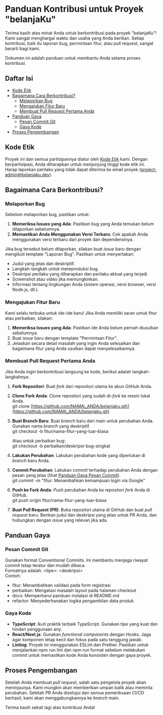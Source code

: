 # **Panduan Kontribusi untuk Proyek "belanjaKu"**

Terima kasih atas minat Anda untuk berkontribusi pada proyek "belanjaKu"\! Kami sangat menghargai waktu dan usaha yang Anda berikan. Setiap kontribusi, baik itu laporan bug, permintaan fitur, atau pull request, sangat berarti bagi kami.

Dokumen ini adalah panduan untuk membantu Anda selama proses kontribusi.

## **Daftar Isi**

* [Kode Etik](https://www.google.com/search?q=%23kode-etik)  
* [Bagaimana Cara Berkontribusi?](https://www.google.com/search?q=%23bagaimana-cara-berkontribusi)  
  * [Melaporkan Bug](https://www.google.com/search?q=%23melaporkan-bug)  
  * [Mengajukan Fitur Baru](https://www.google.com/search?q=%23mengajukan-fitur-baru)  
  * [Membuat Pull Request Pertama Anda](https://www.google.com/search?q=%23membuat-pull-request-pertama-anda)  
* [Panduan Gaya](https://www.google.com/search?q=%23panduan-gaya)  
  * [Pesan Commit Git](https://www.google.com/search?q=%23pesan-commit-git)  
  * [Gaya Kode](https://www.google.com/search?q=%23gaya-kode)  
* [Proses Pengembangan](https://www.google.com/search?q=%23proses-pengembangan)

## **Kode Etik**

Proyek ini dan semua partisipannya diatur oleh [Kode Etik](https://www.google.com/search?q=CODE_OF_CONDUCT.md) kami. Dengan berpartisipasi, Anda diharapkan untuk menjunjung tinggi kode etik ini. Harap laporkan perilaku yang tidak dapat diterima ke email proyek (project-admin@belanjaku.dev).

## **Bagaimana Cara Berkontribusi?**

### **Melaporkan Bug**

Sebelum melaporkan bug, pastikan untuk:

1. **Memeriksa Issues yang Ada**: Pastikan bug yang Anda temukan belum dilaporkan sebelumnya.  
2. **Memastikan Anda Menggunakan Versi Terbaru**: Cek apakah Anda menggunakan versi terbaru dari proyek dan dependensinya.

Jika bug tersebut belum dilaporkan, silakan buat *issue* baru dengan mengikuti template "Laporan Bug". Pastikan untuk menyertakan:

* Judul yang jelas dan deskriptif.  
* Langkah-langkah untuk mereproduksi bug.  
* Deskripsi perilaku yang diharapkan dan perilaku aktual yang terjadi.  
* Screenshot atau video jika memungkinkan.  
* Informasi tentang lingkungan Anda (sistem operasi, versi browser, versi Node.js, dll.).

### **Mengajukan Fitur Baru**

Kami selalu terbuka untuk ide-ide baru\! Jika Anda memiliki saran untuk fitur atau perbaikan, silakan:

1. **Memeriksa Issues yang Ada**: Pastikan ide Anda belum pernah diusulkan sebelumnya.  
2. Buat *issue* baru dengan template "Permintaan Fitur".  
3. Jelaskan secara detail masalah yang ingin Anda selesaikan dan bagaimana fitur yang Anda usulkan dapat menyelesaikannya.

### **Membuat Pull Request Pertama Anda**

Jika Anda ingin berkontribusi langsung ke kode, berikut adalah langkah-langkahnya:

1. **Fork Repositori**: Buat *fork* dari repositori utama ke akun GitHub Anda.  
2. **Clone Fork Anda**: Clone repositori yang sudah di-*fork* ke mesin lokal Anda.  
   git clone \[https://github.com/NAMA\_ANDA/belanjaku.git\](https://github.com/NAMA\_ANDA/belanjaku.git)

3. **Buat Branch Baru**: Buat *branch* baru dari main untuk perubahan Anda. Gunakan nama *branch* yang deskriptif.  
   git checkout \-b fitur/nama-fitur-yang-luar-biasa

   Atau untuk perbaikan bug:  
   git checkout \-b perbaikan/deskripsi-bug-singkat

4. **Lakukan Perubahan**: Lakukan perubahan kode yang diperlukan di *branch* baru Anda.  
5. **Commit Perubahan**: Lakukan *commit* terhadap perubahan Anda dengan pesan yang jelas (lihat [Panduan Gaya Pesan Commit](https://www.google.com/search?q=%23pesan-commit-git)).  
   git commit \-m "fitur: Menambahkan kemampuan login via Google"

6. **Push ke Fork Anda**: *Push* perubahan Anda ke repositori *fork* Anda di GitHub.  
   git push origin fitur/nama-fitur-yang-luar-biasa

7. **Buat Pull Request (PR)**: Buka repositori utama di GitHub dan buat *pull request* baru. Berikan judul dan deskripsi yang jelas untuk PR Anda, dan hubungkan dengan *issue* yang relevan jika ada.

## **Panduan Gaya**

### **Pesan Commit Git**

Gunakan format Conventional Commits. Ini membantu menjaga riwayat commit tetap teratur dan mudah dibaca.  
Formatnya adalah: \<tipe\>: \<deskripsi\>  
Contoh:

* fitur: Menambahkan validasi pada form registrasi  
* perbaikan: Mengatasi masalah layout pada halaman checkout  
* docs: Memperbarui panduan instalasi di README.md  
* refactor: Menyederhanakan logika pengambilan data produk

### **Gaya Kode**

* **TypeScript**: Ikuti praktik terbaik TypeScript. Gunakan tipe yang kuat dan hindari penggunaan any.  
* **React/Next.js**: Gunakan *functional components* dengan Hooks. Jaga agar komponen tetap kecil dan fokus pada satu tanggung jawab.  
* **Linting**: Proyek ini menggunakan ESLint dan Prettier. Pastikan untuk menjalankan npm run lint dan npm run format sebelum melakukan *commit* untuk memastikan kode Anda konsisten dengan gaya proyek.

## **Proses Pengembangan**

Setelah Anda membuat *pull request*, salah satu pengelola proyek akan meninjaunya. Kami mungkin akan memberikan umpan balik atau meminta perubahan. Setelah PR Anda disetujui dan semua pemeriksaan CI/CD berhasil, kami akan menggabungkannya ke *branch* main.

Terima kasih sekali lagi atas kontribusi Anda\!